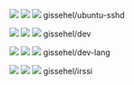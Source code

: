 
 [![](https://images.microbadger.com/badges/image/gissehel/ubuntu-sshd.svg)](https://microbadger.com/images/gissehel/ubuntu-sshd "Get your own image badge on microbadger.com") [![](https://images.microbadger.com/badges/version/gissehel/ubuntu-sshd.svg)](https://microbadger.com/images/gissehel/ubuntu-sshd "Get your own version badge on microbadger.com") [![](https://images.microbadger.com/badges/commit/gissehel/ubuntu-sshd.svg)](https://microbadger.com/images/gissehel/ubuntu-sshd "Get your own commit badge on microbadger.com") gissehel/ubuntu-sshd


 [![](https://images.microbadger.com/badges/image/gissehel/dev.svg)](https://microbadger.com/images/gissehel/dev "Get your own image badge on microbadger.com") [![](https://images.microbadger.com/badges/version/gissehel/dev.svg)](https://microbadger.com/images/gissehel/dev "Get your own version badge on microbadger.com") [![](https://images.microbadger.com/badges/commit/gissehel/dev.svg)](https://microbadger.com/images/gissehel/dev "Get your own commit badge on microbadger.com") gissehel/dev


 [![](https://images.microbadger.com/badges/image/gissehel/dev-lang.svg)](https://microbadger.com/images/gissehel/dev-lang "Get your own image badge on microbadger.com") [![](https://images.microbadger.com/badges/version/gissehel/dev-lang.svg)](https://microbadger.com/images/gissehel/dev-lang "Get your own version badge on microbadger.com") [![](https://images.microbadger.com/badges/commit/gissehel/dev-lang.svg)](https://microbadger.com/images/gissehel/dev-lang "Get your own commit badge on microbadger.com") gissehel/dev-lang


 [![](https://images.microbadger.com/badges/image/gissehel/irssi.svg)](https://microbadger.com/images/gissehel/irssi "Get your own image badge on microbadger.com") [![](https://images.microbadger.com/badges/version/gissehel/irssi.svg)](https://microbadger.com/images/gissehel/irssi "Get your own version badge on microbadger.com") [![](https://images.microbadger.com/badges/commit/gissehel/irssi.svg)](https://microbadger.com/images/gissehel/irssi "Get your own commit badge on microbadger.com") gissehel/irssi


